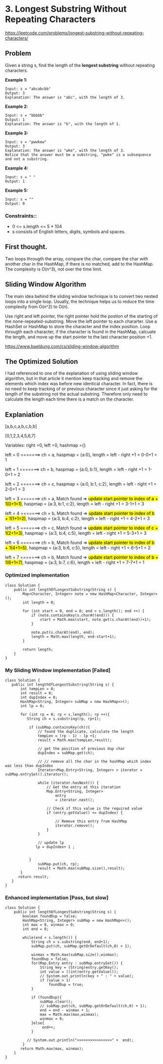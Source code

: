 # 3. Longest Substring Without Repeating Characters
https://leetcode.com/problems/longest-substring-without-repeating-characters/

## Problem

Given a string s, find the length of the **longest substring** without repeating characters.


**Example 1:**
```
Input: s = "abcabcbb"
Output: 3
Explanation: The answer is "abc", with the length of 3.
```
**Example 2:**
```
Input: s = "bbbbb"
Output: 1
Explanation: The answer is "b", with the length of 1.
```
**Example 3:**
```
Input: s = "pwwkew"
Output: 3
Explanation: The answer is "wke", with the length of 3.
Notice that the answer must be a substring, "pwke" is a subsequence and not a substring.
```
**Example 4:**
```
Input: s = " "
Output: 1
```

**Example 5:**
```
Input: s = ""
Output: 0
```

### Constraints::
* 0 <= s.length <= 5 * 104
* s consists of English letters, digits, symbols and spaces.

## First thought. 
Two loops througth the array, compare the char, compare the char with another char in the HashMap, if there is no matched, add to the HashMap. 
The complexity is O(n^3), not over the time limit. 

## Sliding Window Algorithm
The main idea behind the sliding window technique is to convert two nested loops into a single loop. Usually, the technique helps us to reduce the time complexity from O(n^2) to O(n).

Use right and left pointer, the right pointer hold the postion of the starting of the none-repeated-substring. Move the left pointer to each chararter. Use a HashSet or HashMap to store the character and the index position. Loop througth each character, if the character is found in the HashMap, calcuate the length, and move up the start pointer to the last character position +1. 

https://www.baeldung.com/cs/sliding-window-algorithm

## The Optimized Solution
I had referenced to one of the explanation of using sliding window algorithm, but in that article it mention keep tracking and remove the elements which index was before new identical character. In fact, there is no need to keep tracking of or previous character since it just asking for the length of the substring not the actual substring. Therefore only need to calculate the length each time there is a match on the character. 

## Explaniation

[a,b,c,a,b,c,b,b]

[0,1,2,3,4,5,6,7]

Variables: right =0, left =0, hashmap ={}

left = 0  =======> ch = a, haspmap = {a:0},  length = left - right +1 = 0-0+1 = 1

left = 1  =======> ch = b, haspmap = {a:0, b:1}, length = left - right +1 = 1-0+1 = 2

left = 2  =======> ch = c, haspmap = {a:0, b:1, c:2}, length = left - right +1 = 2-0+1 = 3

left = 3  =======> ch = a, Match found => <mark>update start pointer to index of a + 1(0+1=1)</mark>, haspmap = {a:3, b:1, c:2},  length = left - right +1 = 3-1+1 = 3

left = 4  =======> ch = b, Match found => <mark>update start pointer to index of b + 1(1+1=2)</mark>, haspmap = {a:3, b:4, c:2},  length = left - right +1 = 4-2+1 = 3

left = 5  =======> ch = c, Match found => <mark>update start pointer to index of c + 1(2+1=3)</mark>, haspmap = {a:3, b:4, c:5},  length = left - right +1 = 5-3+1 = 3

left = 6  =======> ch = b, Match found => <mark>update start pointer to index of b + 1(4+1=5)</mark>, haspmap = {a:3, b:6, c:5},  length = left - right +1 = 6-5+1 = 2

left = 7  =======> ch = b, Match found => <mark>update start pointer to index of b + 1(6+1=7)</mark>, haspmap = {a:3, b:7, c:6},  length = left - right +1 = 7-7+1 = 1

###  Optimized implementation

```
class Solution {
    public int lengthOfLongestSubstring(String s) {
        Map<Character, Integer> note = new HashMap<Character, Integer>();
        int length = 0;
        
        for (int start = 0, end = 0; end < s.length(); end ++) {
            if (note.containsKey(s.charAt(end))) {
                start = Math.max(start, note.get(s.charAt(end))+1);
            }
            
            note.put(s.charAt(end), end);
            length = Math.max(length, end-start+1);
        }
        
        return length;
    }
}
```

### My Sliding Window implementation [Failed]
 ```
class Solution {
    public int lengthOfLongestSubstring(String s) {
        int tempLen = 0;
        int result = 0;
        int dupIndex = 0;
        HashMap<String, Integer> subMap = new HashMap<>();
        int lp = 0;
            
        for (int rp = 0; rp < s.length(); rp ++){
           String ch = s.substring(rp, rp+1);
             
            if (subMap.containsKey(ch)){ 
                // found the duplicate, calculate the length
                tempLen = (rp - 1) - lp +1;
                result = Math.max(tempLen,result);
                
                // get the position of previous dup char
                dupIndex = subMap.get(ch);

                // // remove all the char in the hashMap which index was less than dupIndex
                Iterator<Map.Entry<String, Integer> > iterator = subMap.entrySet().iterator();

                while (iterator.hasNext()) {  
                    // Get the entry at this iteration
                    Map.Entry<String, Integer>
                        entry
                        = iterator.next();
        
                    // Check if this value is the required value
                    if (entry.getValue() <= dupIndex) {
        
                        // Remove this entry from HashMap
                        iterator.remove();
                    }
                }

                // update lp
               lp = dupIndex+ 1 ;       

                
            }
                subMap.put(ch, rp);  
                result = Math.max(subMap.size(),result);
        }         
       return result;
    }
}
```

### Enhanced implementation [Pass, but slow]
```
class Solution {
    public int lengthOfLongestSubstring(String s) {
        boolean foundDup = false;
        HashMap<String, Integer> subMap = new HashMap<>();
        int max = 0, winmax = 0;
        int end = 0;
       
        while(end < s.length()) {
            String ch = s.substring(end, end+1);
            subMap.put(ch, subMap.getOrDefault(ch,0) + 1); 
 
            winmax = Math.max(subMap.size(),winmax);
            foundDup = false;
            for(Map.Entry entry : subMap.entrySet()) {
                String key = (String)entry.getKey();
                int value = ((int)entry.getValue());
                // System.out.println(key + " : " + value);
                if (value > 1)
                    foundDup = true;
            }

            if (foundDup){
                subMap.clear();
                // subMap.put(ch, subMap.getOrDefault(ch,0) + 1); 
                end = end - winmax + 1;
                max = Math.max(max,winmax);
                winmax = 0;               
            }else{
                 end++;
            }
           
          // System.out.println(">>>>>>>>>>>>>>>>" +  end);      
        }
       return Math.max(max, winmax);
    }
}
```

